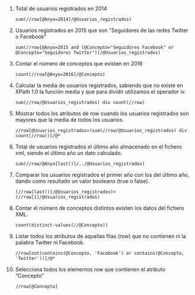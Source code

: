 1. Total de usuarios registrados en 2014

    `sum(//row[@Anyo=2014]/@Usuarios_registrados)`

2. Usuarios registrados en 2015 que son "Seguidores de las redes Twitter o Facebook"
    
    `sum(//row[@Anyo=2015 and (@Concepto="Seguidores Facebook" or @Concepto="Seguidores Twitter")]/@Usuarios_registrados)`

3. Contar el número de conceptos que existen en 2016

    `count(//row[@Anyo=2016]/@Concepto)`

4. Calcular la media de usuarios registrados, sabiendo que no existe en XPath 1.0 la función media y que para dividir utilizamos el operador iv.

    `sum(//row/@Usuarios_registrados) div count(//row)`

5. Mostrar todos los atributos de row cuando los usuarios registrados son mayores que la media de todos los usuarios.

    `//row[@Usuarios_registrados>(sum(//row/@Usuarios_registrados) div count(//row))]/@*`

6. Total de usuarios registrados el último año almacenado en el fichero xml, siendo el último año un dato calculado.

    `sum(//row/@Anyo[last()]/../@Usuarios_registrados)`

7. Comparar los usuarios registrados el primer año con los del último año, dando como resultado un valor booleano (true o false).

    `(//row[last()]/@Usuarios_registrados)>(//row[1]/@Usuarios_registrados)`

8. Contar el número de conceptos distintos existen los datos del fichero XML.

    `count(distinct-values(//@Concepto))`

9. Listar todos los atributos de aquellas filas (row) que no contienen ni la palabra Twitter ni Facebook.

    `//row[not(contains(@Concepto, 'Facebook') or contains(@Concepto, 'Twitter'))]/@*`

10. Selecciona todos los elementos row que contienen el atributo “Concepto”

    `//row[@Concepto]`
    